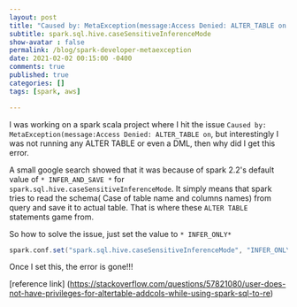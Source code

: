 ```yaml
---
layout: post
title: "Caused by: MetaException(message:Access Denied: ALTER_TABLE on  "
subtitle: spark.sql.hive.caseSensitiveInferenceMode
show-avatar : false
permalink: /blog/spark-developer-metaexception
date: 2021-02-02 00:15:00 -0400
comments: true
published: true
categories: []
tags: [spark, aws]

---
```


I was working on a spark scala project where I hit the issue `Caused by: MetaException(message:Access Denied: ALTER_TABLE on`, but interestingly I was not running any ALTER TABLE or even a DML, 
then why did I get this error.

A small google search showed that it was because of spark 2.2's default value of `* INFER_AND_SAVE *` for `spark.sql.hive.caseSensitiveInferenceMode`. It simply means that spark tries to read the schema( Case of table name and columns names) from query and save it to actual table. That is where these `ALTER TABLE` statements game from.

So how to solve the issue, just set the value to `* INFER_ONLY*`

```scala
spark.conf.set("spark.sql.hive.caseSensitiveInferenceMode", "INFER_ONLY")
```

Once I set this, the error is gone!!!

[reference link] (https://stackoverflow.com/questions/57821080/user-does-not-have-privileges-for-altertable-addcols-while-using-spark-sql-to-re)